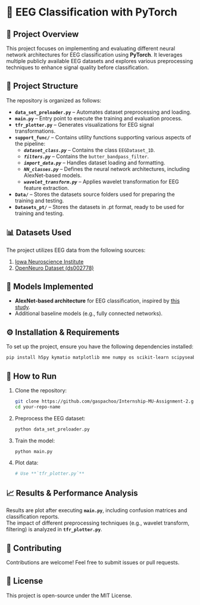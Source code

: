 # 🧠 EEG Classification with PyTorch

## 📌 Project Overview
This project focuses on implementing and evaluating different neural network architectures for EEG classification using **PyTorch**. It leverages multiple publicly available EEG datasets and explores various preprocessing techniques to enhance signal quality before classification.

## 📂 Project Structure
The repository is organized as follows:
   
- **`data_set_preloader.py`** – Automates dataset preprocessing and loading.  
- **`main.py`** – Entry point to execute the training and evaluation process.  
- **`tfr_plotter.py`** – Generates visualizations for EEG signal transformations.  
- **`support_func/`** – Contains utility functions supporting various aspects of the pipeline:
   - ***`dataset_class.py`*** – Contains the class `EEGDataset_1D`.
   - ***`filters.py`*** – Contains the `butter_bandpass_filter`.  
   - ***`import_data.py`*** – Handles dataset loading and formatting.
   - ***`NN_classes.py`*** – Defines the neural network architectures, including AlexNet-based models.
   - ***`wavelet_transform.py`*** – Applies wavelet transformation for EEG feature extraction.  
- **`Data/`** – Stores the datasets source folders used for preparing the training and testing.
- **`Datasets_pt/`** – Stores the datasets in .pt format, ready to be used for training and testing.  

## 📊 Datasets Used
The project utilizes EEG data from the following sources:

1. [Iowa Neuroscience Institute](https://narayanan.lab.uiowa.edu/home/data)  
2. [OpenNeuro Dataset (ds002778)](https://openneuro.org/datasets/ds002778/versions/1.0.5)  

## 🔬 Models Implemented
- **AlexNet-based architecture** for EEG classification, inspired by [this study](https://www.sciencedirect.com/science/article/pii/S0010482524005468).  
- Additional baseline models (e.g., fully connected networks).  

## ⚙️ Installation & Requirements
To set up the project, ensure you have the following dependencies installed:

```bash
pip install h5py kymatio matplotlib mne numpy os scikit-learn scipyseaborn torch torchvision torchmetrics
```

## 🚀 How to Run

1. Clone the repository:  
   ```bash
   git clone https://github.com/gaspachoo/Internship-MU-Assignment-2.git
   cd your-repo-name
   ```
2. Preprocess the EEG dataset:  
   ```bash
   python data_set_preloader.py
   ```
3. Train the model:  
   ```bash
   python main.py
   ```
4. Plot data:  
   ```bash
   # Use **`tfr_plotter.py`**
   ```

## 📈 Results & Performance Analysis
Results are plot after executing **`main.py`**, including confusion matrices and classification reports.  
The impact of different preprocessing techniques (e.g., wavelet transform, filtering) is analyzed in **`tfr_plotter.py`**.

## 🤝 Contributing
Contributions are welcome! Feel free to submit issues or pull requests.

## 📜 License
This project is open-source under the MIT License.
